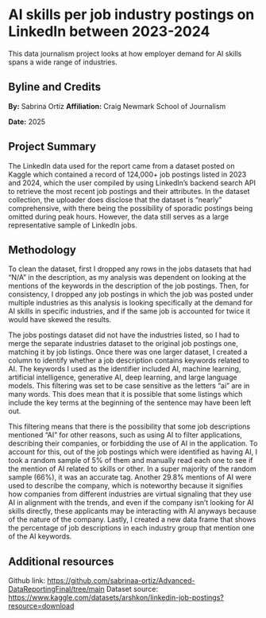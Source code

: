 # AI skills per job industry postings on LinkedIn between 2023-2024

This data journalism project looks at how employer demand for AI skills spans a wide range of industries. 

## Byline and Credits 

**By:** Sabrina Ortiz 
**Affiliation:** Craig Newmark School of Journalism 

**Date:** 2025 

## Project Summary 

The LinkedIn data used for the report came from a dataset posted on Kaggle which contained a record of 124,000+ job postings listed in 2023 and 2024, which the user compiled by using LinkedIn’s backend search API to retrieve the most recent job postings and their attributes. In the dataset collection, the uploader does disclose that the dataset is “nearly” comprehensive, with there being the possibility of sporadic postings being omitted during peak hours. However, the data still serves as a large representative sample of LinkedIn jobs.

## Methodology 

To clean the dataset, first I dropped any rows in the jobs datasets that had “N/A” in the description, as my analysis was dependent on looking at the mentions of the keywords in the description of the job postings. Then, for consistency, I dropped any job postings in which the job was posted under multiple industries as this analysis is looking specifically at the demand for AI skills in specific industries, and if the same job is accounted for twice it would have skewed the results. 

The jobs postings dataset did not have the industries listed, so I had to merge the separate industries dataset to the original job postings one, matching it by job listings. Once there was one larger dataset, I created a column to identify whether a job description contains keywords related to AI. The keywords I used as the identifier included AI, machine learning, artificial intelligence, generative AI, deep learning, and large language models. This filtering was set to be case sensitive as the letters “ai” are in many words. This does mean that it is possible that some listings which include the key terms at the beginning of the sentence may have been left out. 

This filtering means that there is the possibility that some job descriptions mentioned “AI” for other reasons, such as using AI to filter applications, describing their companies, or forbidding the use of AI in the application. To account for this, out of the job postings which were identified as having AI, I took a random sample of 5% of them and manually read each one to see if the mention of AI related to skills or other. In a super majority of the random sample (66%), it was an accurate tag. Another 29.8% mentions of AI were used to describe the company, which is noteworthy because it signifies how companies from different industries are virtual signaling that they use AI in alignment with the trends, and even if the company isn’t looking for AI skills directly, these applicants may be interacting with AI anyways because of the nature of the company. 
Lastly, I created a new data frame that shows the percentage of job descriptions in each industry group that mention one of the AI keywords.

## Additional resources

Github link: https://github.com/sabrinaa-ortiz/Advanced-DataReportingFinal/tree/main
Dataset source: https://www.kaggle.com/datasets/arshkon/linkedin-job-postings?resource=download